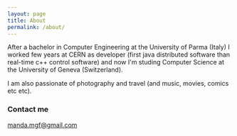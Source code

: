 ```yaml
---
layout: page
title: About
permalink: /about/
---
```


After a bachelor in Computer Engineering at the University of Parma (Italy) I worked few years at CERN as developer (first java distributed software than real-time c++ control software) and now I'm studing Computer Science at the University of Geneva (Switzerland).

I am also passionate of photography and travel (and music, movies, comics etc etc).


### Contact me

[manda.mgf@gmail.com](mailto:manda.mgf@gmail.com)
